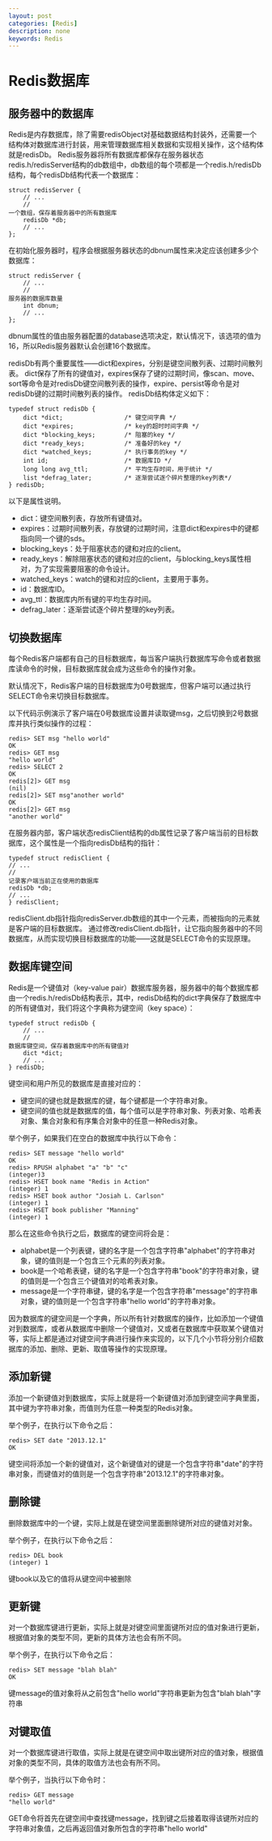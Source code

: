 ```yaml
---
layout: post
categories: [Redis]
description: none
keywords: Redis
---
```

# Redis数据库

## 服务器中的数据库
Redis是内存数据库，除了需要redisObject对基础数据结构封装外，还需要一个结构体对数据库进行封装，用来管理数据库相关数据和实现相关操作，这个结构体就是redisDb。
Redis服务器将所有数据库都保存在服务器状态redis.h/redisServer结构的db数组中，db数组的每个项都是一个redis.h/redisDb结构，每个redisDb结构代表一个数据库：
```
struct redisServer {
    // ...
    // 
一个数组，保存着服务器中的所有数据库
    redisDb *db;
    // ...
};
```
在初始化服务器时，程序会根据服务器状态的dbnum属性来决定应该创建多少个数据库：
```
struct redisServer {
    // ...
    // 
服务器的数据库数量
    int dbnum;
    // ...
};
```
dbnum属性的值由服务器配置的database选项决定，默认情况下，该选项的值为16，所以Redis服务器默认会创建16个数据库。

redisDb有两个重要属性——dict和expires，分别是键空间散列表、过期时间散列表。
dict保存了所有的键值对，expires保存了键的过期时间，像scan、move、sort等命令是对redisDb键空间散列表的操作，expire、persist等命令是对redisDb键的过期时间散列表的操作。
redisDb结构体定义如下：
```
typedef struct redisDb {
    dict *dict;                 /* 键空间字典 */
    dict *expires;              /* key的超时时间字典 */
    dict *blocking_keys;        /* 阻塞的key */
    dict *ready_keys;           /* 准备好的key */
    dict *watched_keys;         /* 执行事务的key */
    int id;                     /* 数据库ID */
    long long avg_ttl;          /* 平均生存时间，用于统计 */
    list *defrag_later;         /* 逐渐尝试逐个碎片整理的key列表*/
} redisDb;
```
以下是属性说明。
- dict：键空间散列表，存放所有键值对。
- expires：过期时间散列表，存放键的过期时间，注意dict和expires中的键都指向同一个键的sds。
- blocking_keys：处于阻塞状态的键和对应的client。
- ready_keys：解除阻塞状态的键和对应的client，与blocking_keys属性相对，为了实现需要阻塞的命令设计。
- watched_keys：watch的键和对应的client，主要用于事务。
- id：数据库ID。
- avg_ttl：数据库内所有键的平均生存时间。
- defrag_later：逐渐尝试逐个碎片整理的key列表。

## 切换数据库
每个Redis客户端都有自己的目标数据库，每当客户端执行数据库写命令或者数据库读命令的时候，目标数据库就会成为这些命令的操作对象。

默认情况下，Redis客户端的目标数据库为0号数据库，但客户端可以通过执行SELECT命令来切换目标数据库。

以下代码示例演示了客户端在0号数据库设置并读取键msg，之后切换到2号数据库并执行类似操作的过程：
```
redis> SET msg "hello world"
OK
redis> GET msg
"hello world"
redis> SELECT 2
OK
redis[2]> GET msg
(nil)
redis[2]> SET msg"another world"
OK
redis[2]> GET msg
"another world"
```
在服务器内部，客户端状态redisClient结构的db属性记录了客户端当前的目标数据库，这个属性是一个指向redisDb结构的指针：
```
typedef struct redisClient {
// ...
// 
记录客户端当前正在使用的数据库
redisDb *db;
// ...
} redisClient;

```
redisClient.db指针指向redisServer.db数组的其中一个元素，而被指向的元素就是客户端的目标数据库。
通过修改redisClient.db指针，让它指向服务器中的不同数据库，从而实现切换目标数据库的功能——这就是SELECT命令的实现原理。

## 数据库键空间
Redis是一个键值对（key-value pair）数据库服务器，服务器中的每个数据库都由一个redis.h/redisDb结构表示，其中，redisDb结构的dict字典保存了数据库中的所有键值对，我们将这个字典称为键空间（key space）：
```
typedef struct redisDb {
    // ...
    // 
数据库键空间，保存着数据库中的所有键值对
    dict *dict;
    // ...
} redisDb;
```
键空间和用户所见的数据库是直接对应的：
- 键空间的键也就是数据库的键，每个键都是一个字符串对象。
- 键空间的值也就是数据库的值，每个值可以是字符串对象、列表对象、哈希表对象、集合对象和有序集合对象中的任意一种Redis对象。

举个例子，如果我们在空白的数据库中执行以下命令：
```
redis> SET message "hello world"
OK
redis> RPUSH alphabet "a" "b" "c"
(integer)3
redis> HSET book name "Redis in Action"
(integer) 1
redis> HSET book author "Josiah L. Carlson"
(integer) 1
redis> HSET book publisher "Manning"
(integer) 1
```
那么在这些命令执行之后，数据库的键空间将会是：
- alphabet是一个列表键，键的名字是一个包含字符串"alphabet"的字符串对象，键的值则是一个包含三个元素的列表对象。
- book是一个哈希表键，键的名字是一个包含字符串"book"的字符串对象，键的值则是一个包含三个键值对的哈希表对象。
- message是一个字符串键，键的名字是一个包含字符串"message"的字符串对象，键的值则是一个包含字符串"hello world"的字符串对象。

因为数据库的键空间是一个字典，所以所有针对数据库的操作，比如添加一个键值对到数据库，或者从数据库中删除一个键值对，又或者在数据库中获取某个键值对等，实际上都是通过对键空间字典进行操作来实现的，以下几个小节将分别介绍数据库的添加、删除、更新、取值等操作的实现原理。

## 添加新键
添加一个新键值对到数据库，实际上就是将一个新键值对添加到键空间字典里面，其中键为字符串对象，而值则为任意一种类型的Redis对象。

举个例子，在执行以下命令之后：
```
redis> SET date "2013.12.1"
OK
```
键空间将添加一个新的键值对，这个新键值对的键是一个包含字符串"date"的字符串对象，而键值对的值则是一个包含字符串"2013.12.1"的字符串对象。

## 删除键
删除数据库中的一个键，实际上就是在键空间里面删除键所对应的键值对对象。

举个例子，在执行以下命令之后：
```
redis> DEL book
(integer) 1
```
键book以及它的值将从键空间中被删除

## 更新键
对一个数据库键进行更新，实际上就是对键空间里面键所对应的值对象进行更新，根据值对象的类型不同，更新的具体方法也会有所不同。

举个例子，在执行以下命令之后：
```shell
redis> SET message "blah blah"
OK
```
键message的值对象将从之前包含"hello world"字符串更新为包含"blah blah"字符串

## 对键取值
对一个数据库键进行取值，实际上就是在键空间中取出键所对应的值对象，根据值对象的类型不同，具体的取值方法也会有所不同。

举个例子，当执行以下命令时：
```
redis> GET message
"hello world"
```
GET命令将首先在键空间中查找键message，找到键之后接着取得该键所对应的字符串对象值，之后再返回值对象所包含的字符串"hello world"








































